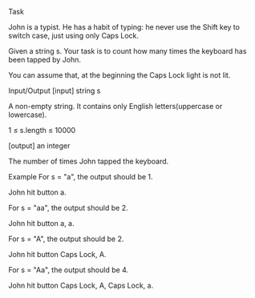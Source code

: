 Task

John is a typist. He has a habit of typing: he never use the Shift key to switch case, just using only Caps Lock.

Given a string s. Your task is to count how many times the keyboard has been tapped by John.

You can assume that, at the beginning the Caps Lock light is not lit.

Input/Output
[input] string s

A non-empty string. It contains only English letters(uppercase or lowercase).

1 ≤ s.length ≤ 10000

[output] an integer

The number of times John tapped the keyboard.

Example
For s = "a", the output should be 1.

John hit button a.

For s = "aa", the output should be 2.

John hit button a, a.

For s = "A", the output should be 2.

John hit button Caps Lock, A.

For s = "Aa", the output should be 4.

John hit button Caps Lock, A, Caps Lock, a.